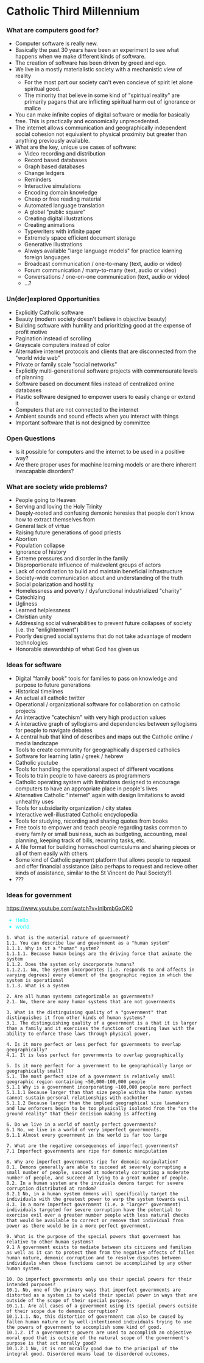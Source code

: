 # Catholic Third Millennium

### What are computers good for?

* Computer software is really new.
* Basically the past 30 years have been an experiment to see what happens when we make different kinds of software.
* The creation of software has been driven by greed and ego.
* We live in a mostly materialistic society with a mechanistic view of reality
  * For the most part our society can't even concieve of spirit let alone spiritual good. 
  * The minority that believe in some kind of "spiritual reality" are primarily pagans that are inflicting spiritual harm out of ignorance or malice
* You can make infinite copies of digital software or media for basically free. This is practically and economically unprecedented.
* The internet allows communication and geographically independent social cohesion not equivalent to physical proximity but greater than anything previously available.
* What are the key, unique use cases of software:
  * Video recording and distribution
  * Record based databases
  * Graph based databases
  * Change ledgers
  * Reminders
  * Interactive simulations
  * Encoding domain knowledge
  * Cheap or free reading material
  * Automated language translation
  * A global "public square"
  * Creating digital illustrations
  * Creating animations
  * Typewriters with infinite paper
  * Extremely space efficient document storage
  * Generative illustrations
  * Always available "large language models" for practice learning foreign languages
  * Broadcast communication / one-to-many (text, audio or video)
  * Forum communication / many-to-many (text, audio or video)
  * Conversations / one-on-one communication (text, audio or video)
  * ...?


### Un(der)explored Opportunities

* Explicitly Catholic software 
* Beauty (modern society doesn't believe in objective beauty)
* Building software with humility and prioritizing good at the expense of profit motive
* Pagination instead of scrolling
* Grayscale computers instead of color
* Alternative internet protocols and clients that are disconnected from the "world wide web"
* Private or family scale "social networks"
* Explicitly multi-generational software projects with commensurate levels of planning
* Software based on document files instead of centralized online databases
* Plastic software designed to empower users to easily change or extend it
* Computers that are not connected to the internet
* Ambient sounds and sound effects when you interact with things
* Important software that is not designed by committee 

### Open Questions

* Is it possible for computers and the internet to be used in a positive way?
* Are there proper uses for machine learning models or are there inherent inescapable disorders?


### What are society wide problems?

* People going to Heaven
* Serving and loving the Holy Trinity
* Deeply-rooted and confusing demonic heresies that people don't know how to extract themselves from
* General lack of virtue
* Raising future generations of good priests
* Abortion
* Population collapse
* Ignorance of history
* Extreme pressures and disorder in the family
* Disproportionate influence of malevolent groups of actors
* Lack of coordination to build and maintain beneficial infrastructure
* Society-wide communication about and understanding of the truth
* Social polarization and hostility 
* Homelessness and poverty / dysfunctional industrialized "charity"
* Catechizing
* Ugliness
* Learned helplessness
* Christian unity
* Addressing social vulnerabilities to prevent future collapses of society (i.e. the "enlightenment")
* Poorly designed social systems that do not take advantage of modern technologies
* Honorable stewardship of what God has given us


### Ideas for software

* Digital "family book" tools for families to pass on knowledge and purpose to future generations
* Historical timelines
* An actual all catholic twitter
* Operational / organizational software for collaboration on catholic projects
* An interactive "catechism" with very high production values
* A interactive graph of syllogisms and dependencies between syllogisms for people to navigate debates
* A central hub that kind of describes and maps out the Catholic online / media landscape
* Tools to create community for geographically dispersed catholics
* Software for learning latin / greek / hebrew
* Catholic youtube
* Tools for handling the operational aspect of different vocations
* Tools to train people to have careers as programmers
* Catholic operating system with limitations designed to encourage computers to have an appropriate place in people's lives
* Alternative Catholic "internet" again with design limitations to avoid unhealthy uses
* Tools for subsidiarity organization / city states
* Interactive well-illustrated Catholic encyclopedia
* Tools for studying, recording and sharing quotes from books
* Free tools to empower and teach people regarding tasks common to every family or small business, such as budgeting, accounting, meal planning, keeping track of bills, recurring tasks, etc.
* A file format for building homeschool curriculums and sharing pieces or all of them easily with others
* Some kind of Catholic payment platform that allows people to request and offer financial assistance (also perhaps to request and recieve other kinds of assistance, similar to the St Vincent de Paul Society?)
* ???



### Ideas for government

https://www.youtube.com/watch?v=InlbmbGxOK0

<ul style="color: cyan;">
 <li>Hello</li>
 <li>world</li>
</ul>

```
1. What is the material nature of government?
1.1. You can describe law and government as a "human system"
1.1.1. Why is it a "human" system?
1.1.1.1. Because human beings are the driving force that animate the system
1.1.2. Does the system only incorporate humans?
1.1.2.1. No, the system incorporates (i.e. responds to and affects in varying degrees) every element of the geographic region in which the system is operational
1.1.3. What is a system

2. Are all human systems categorizable as governments?
2.1. No, there are many human systems that are not governments

3. What is the distinguising quality of a "government" that distinguishes it from other kinds of human systems?
3.1. The distinguishing quality of a government is a that it is larger than a family and it exercises the function of creating laws with the ability to enforce those laws through physical power.

4. Is it more perfect or less perfect for governments to overlap geographically?
4.1. It is less perfect for governments to overlap geographically

5. Is it more perfect for a government to be geographically large or geographically small?
5.1. The most perfect size of a government is relatively small geographic region containing ~50,000-100,000 people
5.1.1 Why is a government incorporating ~100,000 people more perfect
5.1.1.1 Because larger than that size people within the human system cannot sustain personal relationships with eachother
5.1.1.2 Because larger than the implied geographical size lawmakers and law enforcers begin to be too physically isolated from the "on the ground reality" that their decision making is affecting

6. Do we live in a world of mostly perfect governments?
6.1 No, we live in a world of very imperfect governments.
6.1.1 Almost every government in the world is far too large

7. What are the negative consequences of imperfect governments?
7.1 Imperfect governments are ripe for demonic manipulation

8. Why are imperfect governments ripe for demonic manipulation?
8.1. Demons generally are able to succeed at severely corrupting a small number of people, succeed at moderately corrupting a moderate number of people, and succeed at lying to a great number of people.
8.2. In a human system are the inviduals demons target for severe corruption distributed at random?
8.2.1 No, in a human system demons will specifically target the individuals with the greatest power to warp the system towards evil
8.3. In a more imperfect government (i.e. a "larger" government) individuals targeted for severe corruption have the potential to exercise evil over a greater number people with less natural checks that would be available to correct or remove that individual from power as there would be in a more perfect government.

9. What is the purpose of the special powers that government has relative to other human systems?
9.1 A government exists to mediate between its citizens and families as well as it can to protect them from the negative affects of fallen human nature, demonic corruption and to resolve disputes between individuals when these functions cannot be accomplished by any other human system.

10. Do imperfect governments only use their special powers for their intended purposes?
10.1. No, one of the primary ways that imperfect governments are distorted as a system is to wield their special power in ways that are outside of the scope of their special purpose.
10.1.1. Are all cases of a government using its special powers outside of their scope due to demonic corruption?
10.1.1.1. No, this distortion of government can also be caused by fallen human nature or by well-intentioned individuals trying to use the powers of government to accomplish some kind of good.
10.1.2. If a government's powers are used to accomplish an objective moral good that is outside of the natural scope of the government's purpose is that act morally good?
10.1.2.1 No, it is not morally good due to the principal of the integral good. Disordered means lead to disordered outcomes.
```
